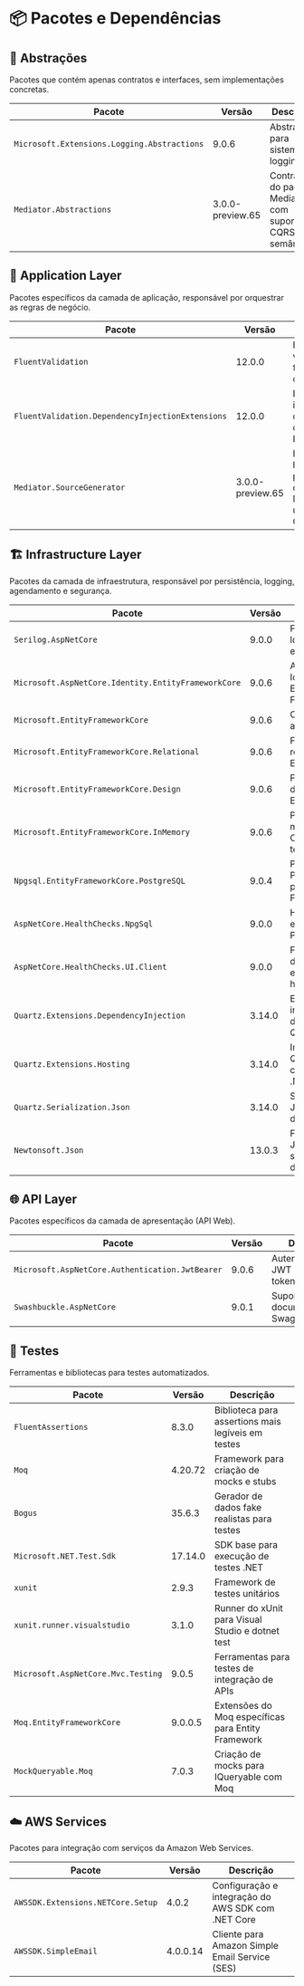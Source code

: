 # 📦 Pacotes e Dependências

## 🔗 Abstrações
Pacotes que contém apenas contratos e interfaces, sem implementações concretas.

| Pacote | Versão | Descrição |
|--------|--------|-----------|
| `Microsoft.Extensions.Logging.Abstractions` | 9.0.6 | Abstrações para sistema de logging |
| `Mediator.Abstractions` | 3.0.0-preview.65 | Contratos do padrão Mediator com suporte a CQRS semântico |

## 🎯 Application Layer
Pacotes específicos da camada de aplicação, responsável por orquestrar as regras de negócio.

| Pacote | Versão | Descrição |
|--------|--------|-----------|
| `FluentValidation` | 12.0.0 | Biblioteca para validação fluente de objetos |
| `FluentValidation.DependencyInjectionExtensions` | 12.0.0 | Extensões para injeção de dependência do FluentValidation |
| `Mediator.SourceGenerator` | 3.0.0-preview.65 | Implementação high-performance do padrão Mediator usando Source Generators |

## 🏗️ Infrastructure Layer
Pacotes da camada de infraestrutura, responsável por persistência, logging, agendamento e segurança.

| Pacote | Versão | Descrição |
|--------|--------|-----------|
| `Serilog.AspNetCore` | 9.0.0 | Framework de logging estruturado |
| `Microsoft.AspNetCore.Identity.EntityFrameworkCore` | 9.0.6 | ASP.NET Core Identity com Entity Framework |
| `Microsoft.EntityFrameworkCore` | 9.0.6 | ORM para acesso a dados |
| `Microsoft.EntityFrameworkCore.Relational` | 9.0.6 | Funcionalidades relacionais do EF Core |
| `Microsoft.EntityFrameworkCore.Design` | 9.0.6 | Ferramentas de design-time do EF Core |
| `Microsoft.EntityFrameworkCore.InMemory` | 9.0.6 | Provider in-memory do EF Core para testes |
| `Npgsql.EntityFrameworkCore.PostgreSQL` | 9.0.4 | Provider PostgreSQL para Entity Framework |
| `AspNetCore.HealthChecks.NpgSql` | 9.0.0 | Health check específico para PostgreSQL |
| `AspNetCore.HealthChecks.UI.Client` | 9.0.0 | Formatação rica de JSON para endpoints de health checks |
| `Quartz.Extensions.DependencyInjection` | 3.14.0 | Extensões para injeção de dependência do Quartz.NET |
| `Quartz.Extensions.Hosting` | 3.14.0 | Integração do Quartz.NET com Hosting do .NET |
| `Quartz.Serialization.Json` | 3.14.0 | Serialização JSON para jobs do Quartz.NET |
| `Newtonsoft.Json` | 13.0.3 | Framework JSON.NET para serialização e deserialização |

## 🌐 API Layer
Pacotes específicos da camada de apresentação (API Web).

| Pacote | Versão | Descrição |
|--------|--------|-----------|
| `Microsoft.AspNetCore.Authentication.JwtBearer` | 9.0.6  | Autenticação via JWT Bearer tokens |
| `Swashbuckle.AspNetCore` | 9.0.1  | Suporte para documentação Swagger/OpenAPI |

## 🧪 Testes
Ferramentas e bibliotecas para testes automatizados.

| Pacote | Versão | Descrição |
|--------|--------|-----------|
| `FluentAssertions` | 8.3.0 | Biblioteca para assertions mais legíveis em testes |
| `Moq` | 4.20.72 | Framework para criação de mocks e stubs |
| `Bogus` | 35.6.3 | Gerador de dados fake realistas para testes |
| `Microsoft.NET.Test.Sdk` | 17.14.0 | SDK base para execução de testes .NET |
| `xunit` | 2.9.3 | Framework de testes unitários |
| `xunit.runner.visualstudio` | 3.1.0 | Runner do xUnit para Visual Studio e dotnet test |
| `Microsoft.AspNetCore.Mvc.Testing` | 9.0.5 | Ferramentas para testes de integração de APIs |
| `Moq.EntityFrameworkCore` | 9.0.0.5 | Extensões do Moq específicas para Entity Framework |
| `MockQueryable.Moq` | 7.0.3 | Criação de mocks para IQueryable com Moq |

## ☁️ AWS Services
Pacotes para integração com serviços da Amazon Web Services.

| Pacote | Versão | Descrição |
|--------|--------|-----------|
| `AWSSDK.Extensions.NETCore.Setup` | 4.0.2 | Configuração e integração do AWS SDK com .NET Core |
| `AWSSDK.SimpleEmail` | 4.0.0.14 | Cliente para Amazon Simple Email Service (SES) |